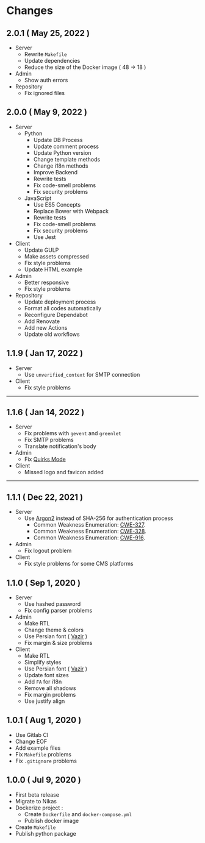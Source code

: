 # Changes

## 2.0.1 ( May 25, 2022 )

-   Server
    -   Rewrite `Makefile`
    -   Update dependencies
    -   Reduce the size of the Docker image ( 48 -> 18 )
-   Admin
    -   Show auth errors
-   Repository
    -   Fix ignored files

## 2.0.0 ( May 9, 2022 )

-   Server
    -   Python
        -   Update DB Process
        -   Update comment process
        -   Update Python version
        -   Change template methods
        -   Change i18n methods
        -   Improve Backend
        -   Rewrite tests
        -   Fix code-smell problems
        -   Fix security problems
    -   JavaScript
        -   Use ES5 Concepts
        -   Replace Bower with Webpack
        -   Rewrite tests
        -   Fix code-smell problems
        -   Fix security problems
        -   Use Jest
-   Client
    -   Update GULP
    -   Make assets compressed
    -   Fix style problems
    -   Update HTML example
-   Admin
    -   Better responsive
    -   Fix style problems
-   Repository
    -   Update deployment process
    -   Format all codes automatically
    -   Reconfigure Dependabot
    -   Add Renovate
    -   Add new Actions
    -   Update old workflows

## 1.1.9 ( Jan 17, 2022 )

-   Server
    -   Use `unverified_context` for SMTP connection
-   Client
    -   Fix style problems

---

## 1.1.6 ( Jan 14, 2022 )

-   Server
    -   Fix problems with `gevent` and `greenlet`
    -   Fix SMTP problems
    -   Translate notification's body
-   Admin
    -   Fix [Quirks Mode](https://developer.mozilla.org/en-US/docs/Web/HTML/Quirks_Mode_and_Standards_Mode)
-   Client
    -   Missed logo and favicon added

---

## 1.1.1 ( Dec 22, 2021 )

-   Server
    -   Use [Argon2](https://en.wikipedia.org/wiki/Argon2) instead of SHA-256 for authentication process
        -   Common Weakness Enumeration: [CWE-327](https://cwe.mitre.org/data/definitions/327.html).
        -   Common Weakness Enumeration: [CWE-328](https://cwe.mitre.org/data/definitions/328.html).
        -   Common Weakness Enumeration: [CWE-916](https://cwe.mitre.org/data/definitions/916.html).
-   Admin
    -   Fix logout problem
-   Client
    -   Fix style problems for some CMS platforms

## 1.1.0 ( Sep 1, 2020 )

-   Server
    -   Use hashed password
    -   Fix config parser problems
-   Admin
    -   Make RTL
    -   Change theme & colors
    -   Use Persian font ( [Vazir](https://github.com/rastikerdar/vazir-font) )
    -   Fix margin & size problems
-   Client
    -   Make RTL
    -   Simplify styles
    -   Use Persian font ( [Vazir](https://github.com/rastikerdar/vazir-font) )
    -   Update font sizes
    -   Add `FA` for i18n
    -   Remove all shadows
    -   Fix margin problems
    -   Use justify align

## 1.0.1 ( Aug 1, 2020 )

-   Use Gitlab CI
-   Change EOF
-   Add example files
-   Fix `Makefile` problems
-   Fix `.gitignore` problems

## 1.0.0 ( Jul 9, 2020 )

-   First beta release
-   Migrate to Nikas
-   Dockerize project :
    -   Create `Dockerfile` and `docker-compose.yml`
    -   Publish docker image
-   Create `Makefile`
-   Publish python package
